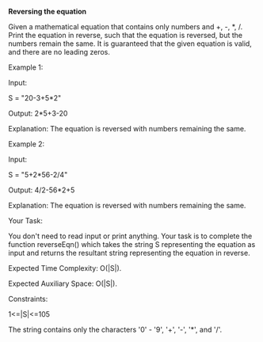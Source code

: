 <b>Reversing the equation</b>

Given a mathematical equation that contains only numbers and +, -, *, /. Print the equation in reverse, such that the equation is reversed, but the numbers remain the same.
It is guaranteed that the given equation is valid, and there are no leading zeros.

Example 1:

Input:

S = "20-3+5*2"

Output: 2*5+3-20

Explanation: The equation is reversed with
numbers remaining the same.

Example 2:

Input: 

S = "5+2*56-2/4"

Output: 4/2-56*2+5

Explanation: The equation is reversed with
numbers remaining the same.

Your Task:

You don't need to read input or print anything. Your task is to complete the function reverseEqn() which takes the string S representing the equation as input and returns the resultant string representing the equation in reverse.

Expected Time Complexity: O(|S|).

Expected Auxiliary Space: O(|S|).

Constraints:

1<=|S|<=105

The string contains only the characters '0' - '9', '+', '-', '*', and '/'.
